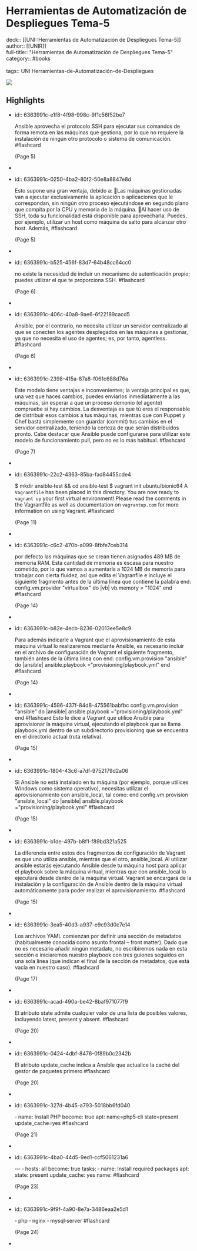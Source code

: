 # Herramientas de Automatización de Despliegues Tema-5

deck:: [[UNI::Herramientas de Automatización de Despliegues Tema-5]]\
author:: [[UNIR]]\
full-title:: "Herramientas de Automatización de Despliegues Tema-5"\
category:: #books\
\
tags:: UNI Herramientas-de-Automatización-de-Despliegues  

![](https://readwise-assets.s3.amazonaws.com/media/uploaded_book_covers/profile_22942/e24dfa32-8bce-4c9c-b79d-96b8e71ec1b9.jpg)
## Highlights
- id:: 6363991c-e1f8-4f98-998c-9f1c56f52be7
  
  Ansible aprovecha el protocolo SSH para ejecutar sus comandos de forma remota en las máquinas que gestiona, por lo que no requiere la instalación de ningún otro protocolo o sistema de comunicación. #flashcard 
  
  
     (Page 5)
-
- id:: 6363991c-0250-4ba2-80f2-50e8a8847e8d
  
  Esto supone una gran ventaja, debido a: Las máquinas gestionadas van a ejecutar exclusivamente la aplicación o aplicaciones que le correspondan, sin ningún otro proceso ejecutándose en segundo plano que compita por la CPU y memoria de la máquina. Al hacer uso de SSH, toda su funcionalidad está disponible para aprovecharla. Puedes, por ejemplo, utilizar un host como máquina de salto para alcanzar otro host. Además, #flashcard 
  
  
     (Page 5)
-
- id:: 6363991c-b525-456f-83d7-64b48cc64cc0
  
  no existe la necesidad de incluir un mecanismo de autenticación propio; puedes utilizar el que te proporciona SSH. #flashcard 
  
  
     (Page 6)
-
- id:: 6363991c-406c-40a8-9ae6-6f22189cacd5
  
  Ansible, por el contrario, no necesita utilizar un servidor centralizado al que se conecten los agentes desplegados en las máquinas a gestionar, ya que no necesita el uso de agentes; es, por tanto, agentless. #flashcard 
  
  
     (Page 6)
-
- id:: 6363991c-2398-415a-87a8-f061c688d76a
  
  Este modelo tiene ventajas e inconvenientes; la ventaja principal es que, una vez que haces cambios, puedes enviarlos inmediatamente a las máquinas, sin esperar a que un proceso demonio (el agente) compruebe si hay cambios. La desventaja es que tú eres el responsable de distribuir esos cambios a tus máquinas, mientras que con Puppet y Chef basta simplemente con guardar (commit) tus cambios en el servidor centralizado, teniendo la certeza de que serán distribuidos pronto. Cabe destacar que Ansible puede configurarse para utilizar este modelo de funcionamiento pull, pero no es lo más habitual. #flashcard 
  
  
     (Page 7)
-
- id:: 6363991c-22c2-4363-85ba-fad84455cde4
  
  $ mkdir ansible‐test && cd ansible‐test $ vagrant init ubuntu/bionic64 A `Vagrantfile` has been placed in this directory. You are now ready to `vagrant up` your first virtual environment! Please read the comments in the Vagrantfile as well as documentation on `vagrantup.com` for more information on using Vagrant. #flashcard 
  
  
     (Page 11)
-
- id:: 6363991c-c6c2-470b-a099-8fbfe7ceb314
  
  por defecto las máquinas que se crean tienen asignados 489 MB de memoria RAM. Esta cantidad de memoria es escasa para nuestro cometido, por lo que vamos a aumentarla a 1024 MB de memoria para trabajar con cierta fluidez, así que edita el Vagranfile e incluye el siguiente fragmento antes de la última línea que contiene la palabra end: config.vm.provider "virtualbox" do |vb| vb.memory = "1024" end #flashcard 
  
  
     (Page 14)
-
- id:: 6363991c-b82e-4ecb-8236-02013ee5e8c9
  
  Para además indicarle a Vagrant que el aprovisionamiento de esta máquina virtual lo realizaremos mediante Ansible, es necesario incluir en el archivo de configuración de Vagrant el siguiente fragmento, también antes de la última línea con end: config.vm.provision "ansible" do |ansible| ansible.playbook ="provisioning/playbook.yml" end #flashcard 
  
  
     (Page 14)
-
- id:: 6363991c-4596-437f-84d8-475561babfbc
   config.vm.provision "ansible" do |ansible|
   ansible.playbook ="provisioning/playbook.yml"
   end #flashcard 
    Esto le dice a Vagrant que utilice Ansible para aprovisionar la máquina virtual, ejecutando el playbook que se llama playbook.yml dentro de un subdirectorio provisioning que se encuentra en el directorio actual (ruta relativa).
  
     (Page 15)
-
- id:: 6363991c-1804-43c6-a7df-9752179d2a06
  
  Si Ansible no está instalado en tu máquina (por ejemplo, porque utilices Windows como sistema operativo), necesitas utilizar el aprovisionamiento con ansible_local, tal como: end config.vm.provision "ansible_local" do |ansible| ansible.playbook ="provisioning/playbook.yml" #flashcard 
  
  
     (Page 15)
-
- id:: 6363991c-b1de-497b-b8f1-f89bd321a525
  
  La diferencia entre estos dos fragmentos de configuración de Vagrant es que uno utiliza ansible, mientras que el otro, ansible_local. Al utilizar ansible estarás ejecutando Ansible desde tu máquina host para aplicar el playbook sobre la máquina virtual, mientras que con ansible_local lo ejecutará desde dentro de la máquina virtual. Vagrant se encargará de la instalación y la configuración de Ansible dentro de la máquina virtual automáticamente para poder realizar el aprovisionamiento. #flashcard 
  
  
     (Page 15)
-
- id:: 6363991c-3ea5-40d3-a937-e9c93d0c7e14
  
  Los archivos YAML comienzan por definir una sección de metadatos (habitualmente conocida como asunto frontal – front matter). Dado que no es necesario añadir ningún metadato, no escribiremos nada en esta sección e iniciaremos nuestro playbook con tres guiones seguidos en una sola línea (que indican el final de la sección de metadatos, que está vacía en nuestro caso). #flashcard 
  
  
     (Page 17)
-
- id:: 6363991c-acad-490a-be42-8baf971077f9
  
  El atributo state admite cualquier valor de una lista de posibles valores, incluyendo latest, present y absent. #flashcard 
  
  
     (Page 20)
-
- id:: 6363991c-0424-4dbf-8476-0f89b0c2342b
  
  El atributo update_cache indica a Ansible que actualice la caché del gestor de paquetes primero #flashcard 
  
  
     (Page 20)
-
- id:: 6363991c-327d-4b45-a793-5018bb6fd040
  
  ‐ name: Install PHP become: true apt: name=php5‐cli state=present update_cache=yes #flashcard 
  
  
     (Page 21)
-
- id:: 6363991c-4ba0-44d5-9ed1-ccf5061231a6
  
  ‐‐‐ ‐ hosts: all become: true tasks: ‐ name: Install required packages apt: state: present update_cache: yes name: #flashcard 
  
  
     (Page 23)
-
- id:: 6363991c-9f9f-4a90-8e7a-3486eaa2e5d1
  
  ‐ php ‐ nginx ‐ mysql‐server #flashcard 
  
  
     (Page 24)
-